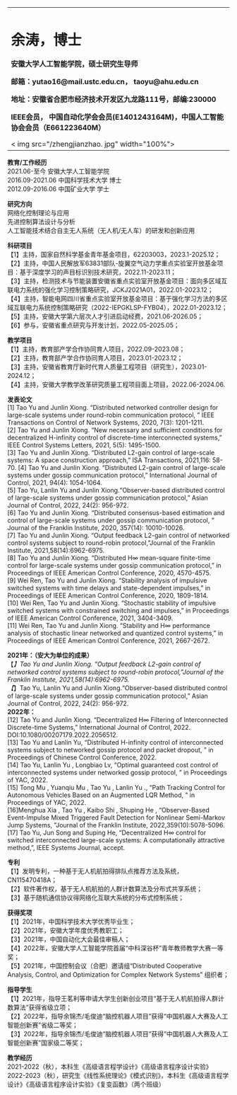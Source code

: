 <table border='0'>
	<tr>
   <td width="75%">
<h1>余涛，博士</h1>
<p><b>安徽大学人工智能学院，硕士研究生导师</b></p >
<p><b>邮箱：yutao16@mail.ustc.edu.cn， taoyu@ahu.edu.cn</b></p>
<p><b>地址：安徽省合肥市经济技术开发区九龙路111号，邮编:230000</b></p>
<p><b>IEEE会员， 中国自动化学会会员(E1401243164M)，中国人工智能协会会员（E661223640M）</b></p>   	   
</td›
‹td width="25%">
< img src="/zhengjianzhao. jpg" width="100%">
</td>
</tr>
</table>

 **教育/工作经历**  
 2021.06-至今      安徽大学人工智能学院   
 2016.09-2021.06  中国科学技术大学  博士  
 2012.09-2016.06  中国矿业大学  学士

**研究方向**      
 网络化控制理论与应用  
 先进控制算法设计与分析  
 人工智能技术结合自主无人系统（无人机/无人车）的研发和创新应用
 
**科研项目**     
 【1】主持，国家自然科学基金青年基金项目，62203003，2023.1-2025.12；     
 【2】主持，中国人民解放军63831部队-旋翼空气动力学重点实验室开放基金项目：基于深度学习的声目标识别技术研究，2022.11-2023.11；   
 【3】主持，检测技术与节能装置安徽省重点实验室开放基金项目：面向多区域互联电力系统的强化学习控制策略研究，JCKJ2021A01，2022.01-2023.12；   
 【4】主持，智能电网四川省重点实验室开放基金项目：基于强化学习方法的多区域互联电力系统控制策略研究（2022-IEPGKLSP-FYB04），2022.01-2023.12；    
 【5】主持，安徽大学第六层次人才引进启动经费，2021.06-2026.05；    
 【6】参与，安徽省重点研究与开发计划，2022.05-2025.05；

**教学项目**  
【1】主持，教育部产学合作协同育人项目，2022.09-2023.08；   
【2】主持，教育部产学合作协同育人项目，2023.01-2023.12；   
【3】主持，安徽省教育厅新时代育人质量工程项目（研究生），2023.01-2024.12；  
【4】主持，安徽大学教学改革研究质量工程项目面上项目，2022.06-2024.06.

 

**发表论文**   
[1] Tao Yu and Junlin Xiong. “Distributed networked controller design for large-scale systems under round-robin communication protocol, ” IEEE Transactions on Control of Network Systems, 2020, 7(3): 1201-1211.   
[2] Tao Yu and Junlin Xiong. “New necessary and sufficient conditions for decentralized H-infinity control of discrete-time interconnected systems,” IEEE Control Systems Letters, 2021, 5(5): 1495-1500.   
[3] Tao Yu and Junlin Xiong. “Distributed L2-gain control of large-scale systems: A space construction approach,” ISA Transactions, 2021,116: 58-70.
[4] Tao Yu and Junlin Xiong. “Distributed L2-gain control of large-scale systems under gossip communication protocol,” International Journal of Control, 2021, 94(4): 1054-1064.   
[5] Tao Yu, Lanlin Yu and Junlin Xiong.“Observer-based distributed control of large-scale systems under gossip communication protocol,” Asian Journal of Control, 2022, 24(2): 956-972.   
[6] Tao Yu and Junlin Xiong. “Distributed consensus-based estimation and control of large-scale systems under gossip communication protocol, ” Journal of the Franklin Institute, 2020, 357(14): 10010-10026.   
[7] Tao Yu and Junlin Xiong. “Output feedback L2-gain control of networked control systems subject to round-robin protocol,”Journal of the Franklin Institute, 2021,58(14):6962-6975.   
[8] Tao Yu and Junlin Xiong. “Distributed H∞ mean-square finite-time control for large-scale systems under gossip communication protocol,” in Proceedings of IEEE American Control Conference, 2020, 4570-4575.   
[9] Wei Ren, Tao Yu and Junlin Xiong. “Stability analysis of impulsive switched systems with time delays and state-dependent impulses,” in Proceedings of IEEE American Control Conference, 2020, 1809-1814.   
[10] Wei Ren, Tao Yu and Junlin Xiong. “Stochastic stability of impulsive switched systems with constrained switching and impulses,” in Proceedings of IEEE American Control Conference, 2021, 3404-3409.   
[11] Wei Ren, Tao Yu and Junlin Xiong. “Stability and H∞ performance analysis of stochastic linear networked and quantized control systems,” in Proceedings of IEEE American Control Conference, 2021, 2667-2672.     

**2021年：（安大为单位的成果）**   
【*】Tao Yu and Junlin Xiong. “Output feedback L2-gain control of networked control systems subject to round-robin protocol,”Journal of the Franklin Institute, 2021,58(14):6962-6975.   
【*】Tao Yu, Lanlin Yu and Junlin Xiong.“Observer-based distributed control of large-scale systems under gossip communication protocol,” Asian Journal of Control, 2022, 24(2): 956-972.   
**2022年：**   
[12] Tao Yu and Junlin Xiong. “Decentralized H∞ Filtering of Interconnected Discrete-time Systems,” International Journal of Control, 2022. DOI:10.1080/00207179.2022.2056512.   
[13] Tao Yu and Lanlin Yu, “Distributed H-infinity control of interconnected systems subject to networked gossip protocol and packet dropout, ” in Proceedings of  Chinese Control Conference, 2022.   
[14] Tao Yu, Lanlin Yu , Longbiao Lv, “Optimal guaranteed cost control of interconnected systems under networked gossip protocol, ” in Proceedings of YAC, 2022.  
[15] Tong Mu , Yuanqiu Mu , Tao Yu , Lanlin Yu ., “Path Tracking Control for Autonomous Vehicles Based on an Augmented LQR Method, ” in Proceedings of YAC, 2022.   
[16]Menghua Xia , Tao Yu , Kaibo Shi , Shuping He , “Observer-Based Event-Impulse Mixed Triggered Fault Detection for Nonlinear Semi-Markov Jump Systems, ”Journal of the Franklin Institute, 2022,359(10):5078-5096.   
[17] Tao Yu, Jun Song and Suping He, “Decentralized H∞ control for switched interconnected large-scale systems: A computationally attractive method,”, IEEE Systems Journal, accept.   


**专利**   
【1】发明专利，一种基于无人机航拍得排队点推荐方法及系统，CN115470418A；   
【2】软件著作权，基于无人机航拍的人群计数算法及分布式共享系统；   
【3】基于随机通信协议得网络化互联大系统的分布式控制系统；   



**获得奖项**   
【1】2021年，中国科学技术大学优秀毕业生；   
【2】2021年，安徽大学年度优秀教职工；  
【3】2021年，中国自动化大会最佳审稿人；   
【4】2022年，安徽大学人工智能学院首届“中科深谷杯”青年教师教学大赛一等奖；   
【5】2021年，中国控制会议（合肥）邀请组“Distributed Cooperative Analysis, Control, and Optimization for Complex Network Systems” 组织者；  


**指导学生**    
【1】2021年，指导王茗利等申请大学生创新创业项目“基于无人机航拍得人群计数算法”获得省级立项；  
【2】2022年，指导余锦杰/毛俊迪“脑控机器人项目”获得“中国机器人大赛及人工智能创新赛”省级二等奖；     
【3】2022年，指导余锦杰/毛俊迪“脑控机器人项目”获得“中国机器人大赛及人工智能创新赛”国家级二等奖；   

**教学经历**  
2021-2022（秋），本科生《高级语言程学设计》《高级语言程序设计实验》   
2022-2023（秋），研究生《线性系统理论》《模式识别》，本科生《高级语言程学设计》《高级语言程序设计实验》《复变函数》（两个班级） 
